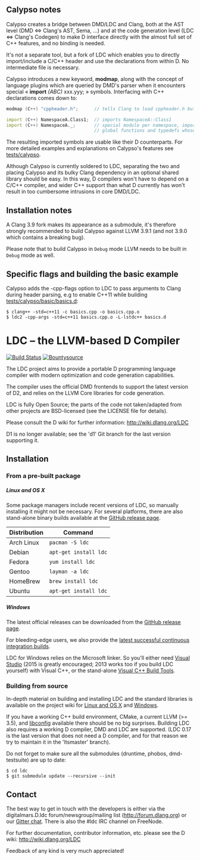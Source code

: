 Calypso notes
------------

Calypso creates a bridge between DMD/LDC and Clang, both at the AST level (DMD <=> Clang's AST, Sema, ...) and at the code generation level (LDC <=> Clang's Codegen) to make D interface directly with the almost full set of C++ features, and no binding is needed.

It's not a separate tool, but a fork of LDC which enables you to directly import/include a C/C++ header and use the declarations from within D. No intermediate file is necessary.

Calypso introduces a new keyword, **modmap**, along with the concept of language plugins which are queried by DMD's parser when it encounters special « **import** *(ABC)* xxx.yyy; » symbols. Interfacing with C++ declarations comes down to:

```D
modmap (C++) "cppheader.h";      // tells Clang to load cppheader.h but do not import anything

import (C++) NamespaceA.Class1;  // imports NamespaceA::Class1
import (C++) NamespaceA._;       // special module per namespace, imports every global variables,
                                 // global functions and typedefs whose direct parent is NamespaceA::
```

The resulting imported symbols are usable like their D counterparts. For more detailed examples and explanations on Calypso's features see [tests/calypso](tests/calypso).

Although Calypso is currently soldered to LDC, separating the two and placing Calypso and its bulky Clang dependency in an optional shared library should be easy. In this way, D compilers won't have to depend on a C/C++ compiler, and wider C++ support than what D currently has won't result in too cumbersome intrusions in core DMD/LDC.

Installation notes
-------

A Clang 3.9 fork makes its appearance as a submodule, it's therefore strongly recommended to build Calypso against LLVM 3.9.1 (and not 3.9.0 which contains a breaking bug).

Please note that to build Calypso in ```Debug``` mode LLVM needs to be built in ```Debug``` mode as well.

Specific flags and building the basic example
-------

Calypso adds the -cpp-flags option to LDC to pass arguments to Clang during header parsing, e.g to enable C++11 while building [tests/calypso/basic/basics.d](tests/calypso/basic/basics.d):

    $ clang++ -std=c++11 -c basics.cpp -o basics.cpp.o
    $ ldc2 -cpp-args -std=c++11 basics.cpp.o -L-lstdc++ basics.d

LDC – the LLVM-based D Compiler
===============================

[![Build Status](https://travis-ci.org/ldc-developers/ldc.png?branch=master)][1]
[![Bountysource](https://www.bountysource.com/badge/tracker?tracker_id=283332)][3]

The LDC project aims to provide a portable D programming language
compiler with modern optimization and code generation capabilities.

The compiler uses the official DMD frontends to support the latest
version of D2, and relies on the LLVM Core libraries for code
generation.

LDC is fully Open Source; the parts of the code not taken/adapted from
other projects are BSD-licensed (see the LICENSE file for details).

Please consult the D wiki for further information:
http://wiki.dlang.org/LDC

D1 is no longer available; see the 'd1' Git branch for the last
version supporting it.


Installation
------------

### From a pre-built package

##### Linux and OS X

Some package managers include recent versions of LDC, so manually
installing it might not be necessary. For several platforms, there
are also stand-alone binary builds available at the
[GitHub release page](https://github.com/ldc-developers/ldc/releases).

| Distribution | Command               |
| ------------ | --------------------- |
| Arch Linux   | `pacman -S ldc`       |
| Debian       | `apt-get install ldc` |
| Fedora       | `yum install ldc`     |
| Gentoo       | `layman -a ldc`       |
| HomeBrew     | `brew install ldc`    |
| Ubuntu       | `apt-get install ldc` |

##### Windows

The latest official releases can be downloaded from the
[GitHub release page](https://github.com/ldc-developers/ldc/releases).

For bleeding-edge users, we also provide the
[latest successful continuous integration builds](https://github.com/ldc-developers/ldc/releases/tag/LDC-Win64-master).

LDC for Windows relies on the Microsoft linker. So you'll either need
[Visual Studio](https://www.visualstudio.com/en-us/downloads/download-visual-studio-vs.aspx)
(2015 is greatly encouraged; 2013 works too if you build LDC yourself)
with Visual C++, or the stand-alone
[Visual C++ Build Tools](http://landinghub.visualstudio.com/visual-cpp-build-tools).

### Building from source

In-depth material on building and installing LDC and the standard
libraries is available on the project wiki for
[Linux and OS X](http://wiki.dlang.org/Building_LDC_from_source) and
[Windows](http://wiki.dlang.org/Building_and_hacking_LDC_on_Windows_using_MSVC).

If you have a working C++ build environment, CMake, a current LLVM (>= 3.5),
and [libconfig](http://hyperrealm.com/libconfig/libconfig.html) available
there should be no big surprises.
Building LDC also requires a working D compiler, DMD and LDC are supported.
(LDC 0.17 is the last version that does not need a D compiler,
and for that reason we try to maintain it in the 'ltsmaster' branch).

Do not forget to make sure all the submodules (druntime, phobos, dmd-testsuite)
are up to date:

    $ cd ldc
    $ git submodule update --recursive --init

Contact
-------

The best way to get in touch with the developers is either via the
digitalmars.D.ldc forum/newsgroup/mailing list
(http://forum.dlang.org) or our [Gitter chat](http://gitter.im/ldc-developers/main).
There is also the #ldc IRC channel on FreeNode.

For further documentation, contributor information, etc. please see
the D wiki: http://wiki.dlang.org/LDC

Feedback of any kind is very much appreciated!


[1]: https://travis-ci.org/ldc-developers/ldc "Build Status"
[2]: https://coveralls.io/r/ldc-developers/ldc "Test Coverage"
[3]: https://www.bountysource.com/trackers/283332-ldc?utm_source=283332&utm_medium=shield&utm_campaign=TRACKER_BADGE "Bountysource"
